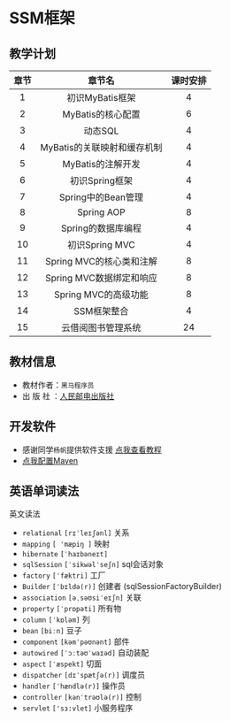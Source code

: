 # SSM框架

## 教学计划
|章节|章节名|课时安排|
|:--:|:--:|:--:|
|1|初识MyBatis框架|4|
|2|MyBatis的核心配置|6|
|3|动态SQL|4|
|4|MyBatis的关联映射和缓存机制|4|
|5|MyBatis的注解开发|4|
|6|初识Spring框架|4|
|7|Spring中的Bean管理|4|
|8|Spring AOP|8|
|9|Spring的数据库编程|4|
|10|初识Spring MVC|4|
|11|Spring MVC的核心类和注解|8|
|12|Spring MVC数据绑定和响应|8|
|13|Spring MVC的高级功能|8|
|14|SSM框架整合|4|
|15|云借阅图书管理系统|24|

## 教材信息

- 教材作者：`黑马程序员`
- 出 版 社 ：[人民邮电出版社](https://www.ryjiaoyu.com/book/details/44411)


## 开发软件

- 感谢同学`杨帆`提供软件支援 [点我查看教程](../help/install_idea.md)
- [点我配置Maven](../help/maven.md)

## 英语单词读法

英文读法

* `relational` `[rɪˈleɪʃənl]` 关系
* `mapping` `[ 'mæpiŋ ]` 映射
* `hibernate` `[ˈhaɪbəneɪt]`
* `sqlSession` `[ˈsikwəlˈseʃn]` sql会话对象
* `factory` `[ˈfæktri]` 工厂 
* `Builder` `[ˈbɪldə(r)]` 创建者 (sqlSessionFactoryBuilder)
* `association` `[əˌsəʊsiˈeɪʃn]` 关联
* `property` `[ˈprɒpəti]` 所有物
* `column` `[ˈkɒləm]` 列
* `bean` `[biːn]` 豆子
* `component` `[kəmˈpəʊnənt]` 部件
* `autowired` `[ˈɔːtəʊˈwaɪəd]` 自动装配
* `aspect` `[ˈæspekt]` 切面
* `dispatcher` `[dɪˈspætʃə(r)]` 调度员
* `handler` `[ˈhændlə(r)]` 操作员
* `controller` `[kənˈtrəʊlə(r)]` 控制
* `servlet` `['sɜ:vlet]` 小服务程序
